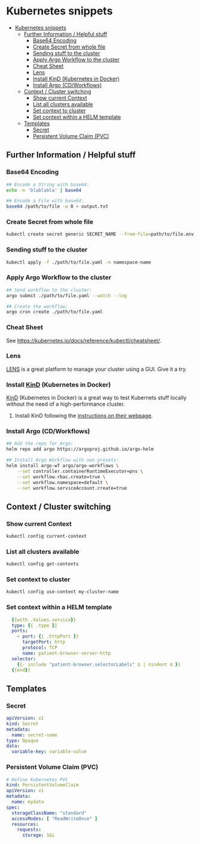 # Kubernetes snippets

- [Kubernetes snippets](#kubernetes-snippets)
  - [Further Information / Helpful stuff](#further-information--helpful-stuff)
    - [Base64 Encoding](#base64-encoding)
    - [Create Secret from whole file](#create-secret-from-whole-file)
    - [Sending stuff to the cluster](#sending-stuff-to-the-cluster)
    - [Apply Argo Workflow to the cluster](#apply-argo-workflow-to-the-cluster)
    - [Cheat Sheet](#cheat-sheet)
    - [Lens](#lens)
    - [Install KinD (Kubernetes in Docker)](#install-kind-kubernetes-in-docker)
    - [Install Argo (CD/Workflows)](#install-argo-cdworkflows)
  - [Context / Cluster switching](#context--cluster-switching)
    - [Show current Context](#show-current-context)
    - [List all clusters available](#list-all-clusters-available)
    - [Set context to cluster](#set-context-to-cluster)
    - [Set context within a HELM template](#set-context-within-a-helm-template)
  - [Templates](#templates)
    - [Secret](#secret)
    - [Persistent Volume Claim (PVC)](#persistent-volume-claim-pvc)

## Further Information / Helpful stuff

### Base64 Encoding

```bash
## Encode a String with base64:
echo -n 'blablabla' | base64

## Encode a File with base64:
base64 /path/to/file -w 0 > output.txt
```

### Create Secret from whole file

```bash
kubectl create secret generic SECRET_NAME --from-file=path/to/file.env --dry-run=client -o yaml > mysecret.yaml
```

### Sending stuff to the cluster

```bash
kubectl apply -f ./path/to/file.yaml -n namespace-name
```

### Apply Argo Workflow to the cluster

```bash
## Send workflow to the cluster:
argo submit ./path/to/file.yaml --watch --log

## Create the workflow:
argo cron create ./path/to/file.yaml
```

### Cheat Sheet

See <https://kubernetes.io/docs/reference/kubectl/cheatsheet/>.

### Lens

[LENS](https://k8slens.dev/) is a great platform to manage your cluster using a GUI. Give it a try.

### Install [KinD](https://kind.sigs.k8s.io/) (Kubernetes in Docker)

[KinD](https://kind.sigs.k8s.io/) (Kubernetes in Docker) is a great way to test Kubernets stuff locally without the need of a high-performance cluster.

1. Install KinD following the [instructions on their webpage](https://kind.sigs.k8s.io/docs/user/quick-start/#installation).

### Install Argo (CD/Workflows)

```bash
## Add the repo for Argo:
helm repo add argo https://argoproj.github.io/argo-helm

## Install Argo Workflow with own presets:
helm install argo-wf argo/argo-workflows \
    --set controller.containerRuntimeExecutor=pns \
    --set workflow.rbac.create=true \
    --set workflow.namespace=default \
    --set workflow.serviceAccount.create=true
```

## Context / Cluster switching

### Show current Context

```bash
kubectl config current-context 
```

### List all clusters available

```bash
kubectl config get-contexts
```

### Set context to cluster

```bash
kubectl config use-context my-cluster-name
```

### Set context within a HELM template

```yaml
  {{with .Values.service}}
  type: {{ .type }}
  ports:
    - port: {{ .httpPort }}
      targetPort: http
      protocol: TCP
      name: patient-browser-server-http
  selector:
    {{- include "patient-browser.selectorLabels" $ | nindent 4 }}
  {{end}}
```

## Templates

### Secret

```yaml
apiVersion: v1
kind: Secret
metadata:
  name: secret-name
type: Opaque
data:
  variable-key: variable-value
```

### Persistent Volume Claim (PVC)

```yaml
# Define Kubernetes PVC
kind: PersistentVolumeClaim
apiVersion: v1
metadata:
  name: mydata
spec:
  storageClassName: "standard"
  accessModes: [ "ReadWriteOnce" ]
  resources:
    requests:
      storage: 1Gi
```

